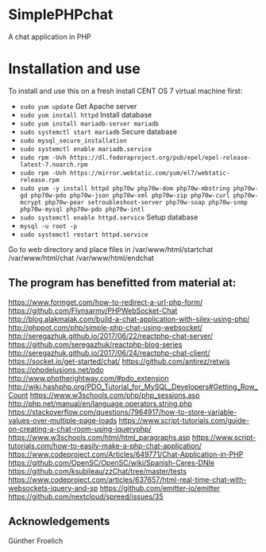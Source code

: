 # SimplePHPchat
A chat application in PHP

# Installation and use

To install and use this on a fresh install CENT OS 7 virtual machine first:
* ```sudo yum update```
Get Apache server
* ```sudo yum install httpd```
Install database
* ```sudo yum install mariadb-server mariadb```
* ```sudo systemctl start mariadb```
Secure database
* ```sudo mysql_secure_installation```
* ```sudo systemctl enable mariadb.service```
* ```sudo rpm -Uvh https://dl.fedoraproject.org/pub/epel/epel-release-latest-7.noarch.rpm```
* ```sudo rpm -Uvh https://mirror.webtatic.com/yum/el7/webtatic-release.rpm```
* ```sudo yum -y install httpd php70w php70w-dom php70w-mbstring php70w-gd php70w-pdo php70w-json php70w-xml php70w-zip php70w-curl php70w-mcrypt php70w-pear setroubleshoot-server php70w-soap php70w-snmp php70w-mysql php70w-pdo php70w-intl```
* ```sudo systemctl enable httpd.service```
Setup database
* ```mysql -u root -p```
* ```sudo systemctl restart httpd.service```

Go to web directory and place files in
/var/www/html/startchat
/var/www/html/chat
/var/www/html/endchat

## The program has benefitted from material at:

https://www.formget.com/how-to-redirect-a-url-php-form/
https://github.com/Flynsarmy/PHPWebSocket-Chat
http://blog.alakmalak.com/build-a-chat-application-with-silex-using-php/
http://phppot.com/php/simple-php-chat-using-websocket/
http://seregazhuk.github.io/2017/06/22/reactphp-chat-server/
https://github.com/seregazhuk/reactphp-blog-series
http://seregazhuk.github.io/2017/06/24/reactphp-chat-client/
https://socket.io/get-started/chat/
https://github.com/antirez/retwis
https://phpdelusions.net/pdo
http://www.phptherightway.com/#pdo_extension
http://wiki.hashphp.org/PDO_Tutorial_for_MySQL_Developers#Getting_Row_Count
https://www.w3schools.com/php/php_sessions.asp
http://php.net/manual/en/language.operators.string.php
https://stackoverflow.com/questions/7964917/how-to-store-variable-values-over-multiple-page-loads
https://www.script-tutorials.com/guide-on-creating-a-chat-room-using-jqueryphp/
https://www.w3schools.com/html/html_paragraphs.asp
https://www.script-tutorials.com/how-to-easily-make-a-php-chat-application/
https://www.codeproject.com/Articles/649771/Chat-Application-in-PHP
https://github.com/OpenSC/OpenSC/wiki/Spanish-Ceres-DNIe
https://github.com/ksubileau/zzChat/tree/master/tests
https://www.codeproject.com/articles/637657/html-real-time-chat-with-websockets-jquery-and-sp
https://github.com/emitter-io/emitter
https://github.com/nextcloud/spreed/issues/35


## Acknowledgements
Günther Froelich
